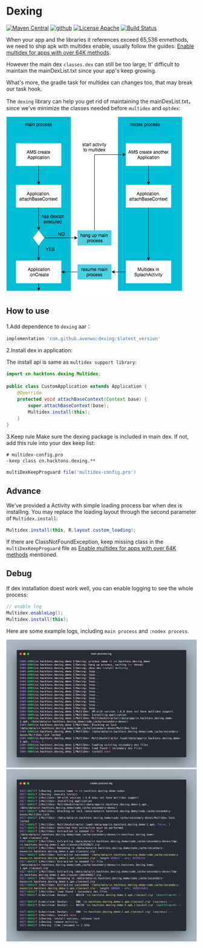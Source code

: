 # Dexing

[![Maven Central](https://img.shields.io/maven-central/v/com.github.avenwu/dexing)](https://search.maven.org/search?q=a:dexing)
[![github](https://img.shields.io/badge/platform-android-ff69b4.svg)](https://github.com/hacktons/convex_bottom_bar)
[![License Apache](https://img.shields.io/badge/license-apache2.0-blue)](http://www.apache.org/licenses/LICENSE-2.0.txt)
[![Build Status](https://travis-ci.com/hacktons/dexing.svg?branch=master)](https://travis-ci.com/hacktons/dexing)


When your app and the libraries it references exceed 65,536 enmethods, we need to ship apk with multidex enable, usually follow the guides:
[Enable multidex for apps with over 64K methods](https://developer.android.com/studio/build/multidex).

However the main dex `classes.dex` can still be too large; It' difficult to maintain the mainDexList.txt since your app's keep growing.

What's more, the gradle task for multidex can changes too, that may break our task hook.

The `dexing` library can help you get rid of maintaining the mainDexList.txt，since we've minimize the classes needed before `multidex` and `optdex`:

![multidex](doc/multidex.png)

## How to use

1.Add dependence to `dexing` aar：

```gradle
implementation 'com.github.avenwu:dexing:$latest_version'
```

2.Install dex in application:

The install api is same as `multidex support library`:

```java
import cn.hacktons.dexing.Multidex;

public class CustomApplication extends Application {
    @Override
    protected void attachBaseContext(Context base) {
        super.attachBaseContext(base);
        Multidex.install(this);
    }
}
```


3.Keep rule
Make sure the dexing package is included in main dex. If not, add this rule into your dex keep list:
```proguard
# multidex-config.pro
-keep class cn.hacktons.dexing.**
```

```groovy
multiDexKeepProguard file('multidex-config.pro')
```

## Advance

We've provided a Activity with simple loading process bar when dex is installing. You may replace the loading layout through the second parameter of `Multidex.install`:
```java
Multidex.install(this, R.layout.custom_loading);
```

If there are ClassNotFoundException, keep missing class in the `multiDexKeepProguard` file as [Enable multidex for apps with over 64K methods](https://developer.android.com/studio/build/multidex) mentioned.

## Debug
If dex installation doest work well, you can enable logging to see the whole process:

```java
// enable log
Multidex.enableLog();
Multidex.install(this);
```
Here are some example logs, including `main process` and `:nodex process`.

<img src="doc/main-process-log.png" alt="main-process-log" width="600"/>

<img src="doc/nodex-process-log.png" alt="nodex-process-log" width="600"/>